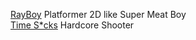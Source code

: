 [RayBoy](https://rayboyy.itch.io/rayboy) Platformer 2D like Super Meat Boy<br/>
[Time S*cks](https://opa-studio.itch.io/time-scks) Hardcore Shooter
